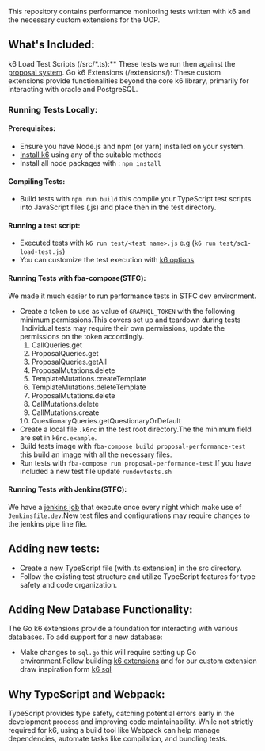 This repository contains performance monitoring tests written with k6 and the necessary custom extensions for the UOP.

## What's Included:

k6 Load Test Scripts (/src/*.ts):** These tests we run then against the [proposal system](https://github.com/UserOfficeProject/user-office-core).
Go k6 Extensions (/extensions/): These custom extensions provide functionalities beyond the core k6 library, primarily for interacting with oracle and PostgreSQL.

### Running Tests Locally:

#### Prerequisites:

* Ensure you have Node.js and npm (or yarn) installed on your system.
* [Install k6](https://grafana.com/docs/k6/latest/set-up/install-k6) using any of the suitable methods
* Install all node packages with : ``npm install``

#### Compiling Tests:
* Build tests with ``npm run build`` this compile your TypeScript test scripts into JavaScript files (.js) and place then in the test directory.

#### Running a test script:
* Executed tests with ``k6 run test/<test name>.js`` e.g (``k6 run test/sc1-load-test.js``)
* You can customize the test execution with [k6 options](https://grafana.com/docs/k6/latest) 

#### Running Tests with fba-compose(STFC):
We made it much easier to run performance tests in STFC dev environment.
* Create a token to use as value of ``GRAPHQL_TOKEN`` with the following minimum permissions.This covers set up and teardown during tests .Individual tests may require their own permissions, update the permissions on the token accordingly.
  1. CallQueries.get
  2. ProposalQueries.get
  3. ProposalQueries.getAll
  4. ProposalMutations.delete
  5. TemplateMutations.createTemplate
  6. TemplateMutations.deleteTemplate
  7. ProposalMutations.delete
  8. CallMutations.delete
  9. CallMutations.create
  10. QuestionaryQueries.getQuestionaryOrDefault
* Create a local file ``.k6rc`` in the test root directory.The the minimum field are set in ``k6rc.example``.
* Build tests image with ``fba-compose build proposal-performance-test`` this build an image with all the necessary files.
* Run tests with ``fba-compose run proposal-performance-test``.If you have included a new test file update ``rundevtests.sh`` 

#### Running Tests with Jenkins(STFC):
We have a [jenkins job](https://ci.developers.facilities.rl.ac.uk/view/ProposalLoadTest/job/Dev_Execute_ProposalLoadTestK6) that execute once every night which make use of ``Jenkinsfile.dev``.New test files and configurations may require changes to the jenkins pipe line file.

## Adding new tests:

* Create a new TypeScript file (with .ts extension) in the src directory.
* Follow the existing test structure and utilize TypeScript features for type safety and code organization.

## Adding New Database Functionality:

The Go k6 extensions provide a foundation for interacting with various databases. To add support for a new database:

* Make changes to ``sql.go`` this will require setting up Go environment.Follow building [k6 extensions](https://grafana.com/docs/k6/latest/extensions/build-k6-binary-using-go/) and for our custom extension draw inspiration form [k6 sql](https://github.com/grafana/xk6-sql)

## Why TypeScript and Webpack:
TypeScript provides type safety, catching potential errors early in the development process and improving code maintainability.
While not strictly required for k6, using a build tool like Webpack can help manage dependencies, automate tasks like compilation, and bundling tests.